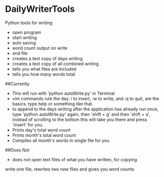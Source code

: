 # DailyWriterTools
Python tools for writing

- open program
- start writing
- auto saving
- word count output on write
- end file
- creates a text copy of days writing
- creates a text copy of all combined writing
- tells you what files are included
- tells you how many words total

##Currently
- This will run with 'python autoWrite.py' in Terminal
- vim commands rule the day: i to insert, :w to write, and :q to quit, are the basics. type help or something like that. 
- to append to the days writing after the application has already run once, type 'python autoWrite.py' again, then 'shift + g' and then 'shift + a', instead of scrolling to the bottom this will take you there and press 'insert' for you.
- Prints day's total word count
- Prints month's total word count
- Compiles all month's words in single file for you

##Does Not
- does not open text files of what you have written, for copying

write one file, rewrites two new files and gives you word counts
